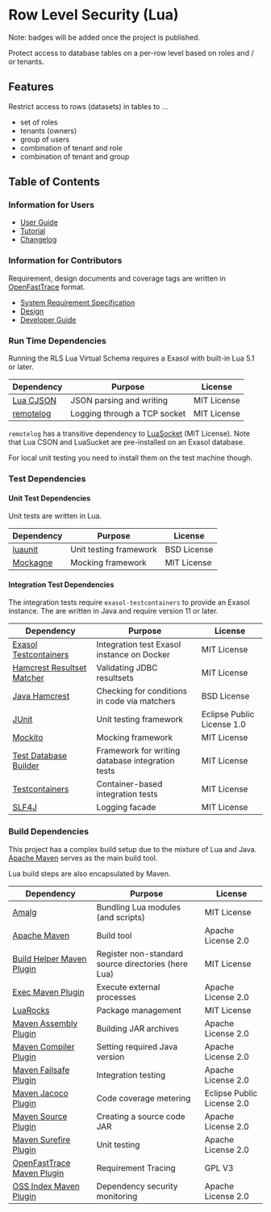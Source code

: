# Row Level Security (Lua)

Note: badges will be added once the project is published.

Protect access to database tables on a per-row level based on roles and / or tenants. 

## Features

Restrict access to rows (datasets) in tables to &hellip;

* set of roles
* tenants (owners)
* group of users
* combination of tenant and role
* combination of tenant and group

## Table of Contents

### Information for Users

* [User Guide](doc/user_guide/user_guide.md)
* [Tutorial](doc/user_guide/tutorial.md)
* [Changelog](doc/changes/changelog.md)

### Information for Contributors

Requirement, design documents and coverage tags are written in [OpenFastTrace](https://github.com/itsallcode/openfasttrace) format.

* [System Requirement Specification](doc/system_requirements.md)
* [Design](doc/design.md)
* [Developer Guide](doc/developer_guide/developer_guide.md)

### Run Time Dependencies

Running the RLS Lua Virtual Schema requires a Exasol with built-in Lua 5.1 or later.

| Dependency                               | Purpose                                                | License                       |
|------------------------------------------|--------------------------------------------------------|-------------------------------|
| [Lua CJSON][luacjson]                    | JSON parsing and writing                               | MIT License                   |
| [remotelog][remotelog]                   | Logging through a TCP socket                           | MIT License                   |

`remotelog` has a transitive dependency to [LuaSocket][luasocket] (MIT License). Note that Lua CSON and LuaSucket are pre-installed on an Exasol database.

For local unit testing you need to install them on the test machine though.

[luacjson]: https://www.kyne.com.au/~mark/software/lua-cjson.php
[luasocket]: http://w3.impa.br/~diego/software/luasocket/
[remotelog]: https://github.com/exasol/remotelog-lua

### Test Dependencies

#### Unit Test Dependencies

Unit tests are written in Lua. 

| Dependency                               | Purpose                                                | License                       |
|------------------------------------------|--------------------------------------------------------|-------------------------------|
| [luaunit][luaunit]                       | Unit testing framework                                 | BSD License                   |
| [Mockagne][mockagne]                     | Mocking framework                                      | MIT License                   |

[luaunit]: https://github.com/bluebird75/luaunit
[mockagne]: https://github.com/vertti/mockagne

#### Integration Test Dependencies

The integration tests require `exasol-testcontainers` to provide an Exasol instance. The are written in Java and require version 11 or later.

| Dependency                                         | Purpose                                                | License                       |
|----------------------------------------------------|--------------------------------------------------------|-------------------------------|
| [Exasol Testcontainers][exasol-testcontainers]     | Integration test Exasol instance on Docker             | MIT License                   |
| [Hamcrest Resultset Matcher][hamcrest-rs-matcher]  | Validating JDBC resultsets                             | MIT License                   |
| [Java Hamcrest][java-hamcrest]                     | Checking for conditions in code via matchers           | BSD License                   |
| [JUnit][junit5]                                    | Unit testing framework                                 | Eclipse Public License 1.0    |
| [Mockito][mockito]                                 | Mocking framework                                      | MIT License                   |
| [Test Database Builder][tddb-java]                 | Framework for writing database integration tests       | MIT License                   |
| [Testcontainers][testcontainers]                   | Container-based integration tests                      | MIT License                   |
| [SLF4J][slf4j]                                     | Logging facade                                         | MIT License                   |

[exasol-testcontainers]: https://github.com/exasol/exasol-testcontainers
[hamcrest-rs-matcher]: https://github.com/exasol/hamcrest-resultset-matcher
[java-hamcrest]: http://hamcrest.org/JavaHamcrest/
[junit5]: https://junit.org/junit5
[mockito]: http://site.mockito.org/
[tddb-java]: https://github.com/exasol/test-db-builder-java
[testcontainers]: https://www.testcontainers.org/
[slf4j]: http://www.slf4j.org/

### Build Dependencies

This project has a complex build setup due to the mixture of Lua and Java. [Apache Maven][maven] serves as the main build tool.

Lua build steps are also encapsulated by Maven.

| Dependency                                | Purpose                                                | License                       |
|-------------------------------------------|--------------------------------------------------------|-------------------------------|
| [Amalg][amalg]                            | Bundling Lua modules (and scripts)                     | MIT License                   |
| [Apache Maven][maven]                     | Build tool                                             | Apache License 2.0            |
| [Build Helper Maven Plugin][build-helper] | Register non-standard source directories (here Lua)    | MIT License                   |
| [Exec Maven Plugin][exec]                 | Execute external processes                             | Apache License 2.0            |
| [LuaRocks][luarocks]                      | Package management                                     | MIT License                   |
| [Maven Assembly Plugin][assembly]         | Building JAR archives                                  | Apache License 2.0            |
| [Maven Compiler Plugin][compiler]         | Setting required Java version                          | Apache License 2.0            |
| [Maven Failsafe Plugin][failsafe]         | Integration testing                                    | Apache License 2.0            |
| [Maven Jacoco Plugin][jacoco]             | Code coverage metering                                 | Eclipse Public License 2.0    |
| [Maven Source Plugin][source]             | Creating a source code JAR                             | Apache License 2.0            |
| [Maven Surefire Plugin][surefire]         | Unit testing                                           | Apache License 2.0            |
| [OpenFastTrace Maven Plugin][oft]         |Requirement Tracing                                     | GPL V3                        |
| [OSS Index Maven Plugin][oss-index]       | Dependency security monitoring                         | Apache License 2.0            |

[amalg]: https://github.com/siffiejoe/lua-amalg
[assembly]: https://maven.apache.org/plugins/maven-assembly-plugin/
[build-helper]: http://www.mojohaus.org/build-helper-maven-plugin/
[compiler]: https://maven.apache.org/plugins/maven-compiler-plugin/
[exec]: https://www.mojohaus.org/exec-maven-plugin/
[failsafe]: https://maven.apache.org/surefire/maven-surefire-plugin/
[jacoco]: https://www.eclemma.org/jacoco/trunk/doc/maven.html
[luarocks]: https://luarocks.org/
[maven]: https://maven.apache.org/
[oft]: https://github.com/itsallcode/openfasttrace-maven-plugin
[oss-index]: https://sonatype.github.io/ossindex-maven/maven-plugin/
[source]: https://maven.apache.org/plugins/maven-source-plugin/
[surefire]: https://maven.apache.org/surefire/maven-surefire-plugin/